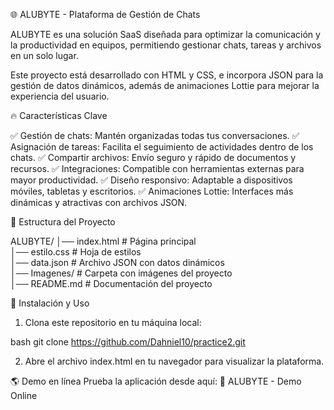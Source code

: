 🌐 ALUBYTE - Plataforma de Gestión de Chats

ALUBYTE es una solución SaaS diseñada para optimizar la comunicación y la productividad en equipos, permitiendo gestionar chats, tareas y archivos en un solo lugar.

Este proyecto está desarrollado con HTML y CSS, e incorpora JSON para la gestión de datos dinámicos, además de animaciones Lottie para mejorar la experiencia del usuario.

🔥 Características Clave

✅ Gestión de chats: Mantén organizadas todas tus conversaciones.
✅ Asignación de tareas: Facilita el seguimiento de actividades dentro de los chats.
✅ Compartir archivos: Envío seguro y rápido de documentos y recursos.
✅ Integraciones: Compatible con herramientas externas para mayor productividad.
✅ Diseño responsivo: Adaptable a dispositivos móviles, tabletas y escritorios.
✅ Animaciones Lottie: Interfaces más dinámicas y atractivas con archivos JSON.

📂 Estructura del Proyecto

ALUBYTE/
│── index.html       # Página principal  
│── estilo.css       # Hoja de estilos  
│── data.json        # Archivo JSON con datos dinámicos  
│── Imagenes/        # Carpeta con imágenes del proyecto  
│── README.md        # Documentación del proyecto  

🚀 Instalación y Uso
1. Clona este repositorio en tu máquina local:

bash
git clone https://github.com/Dahniel10/practice2.git

2. Abre el archivo index.html en tu navegador para visualizar la plataforma.

🌎 Demo en línea
Prueba la aplicación desde aquí:
🔗 ALUBYTE - Demo Online